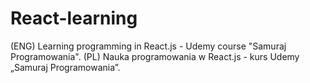 # React-learning
(ENG)
Learning programming in React.js - Udemy course "Samuraj Programowania".
(PL)
Nauka programowania w React.js - kurs Udemy „Samuraj Programowania”.
